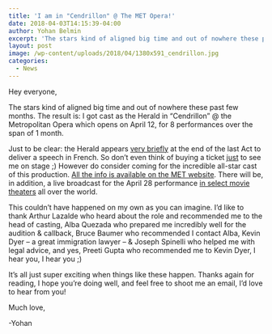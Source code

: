 ```yaml
---
title: 'I am in "Cendrillon" @ The MET Opera!'
date: 2018-04-03T14:15:39-04:00
author: Yohan Belmin
excerpt: 'The stars kind of aligned big time and out of nowhere these past few months. The result is: I got cast as the Herald in “Cendrillon” @ the Metropolitan Opera which opens on April 12, for 8 performances over the span of 1 month.'
layout: post
image: /wp-content/uploads/2018/04/1380x591_cendrillon.jpg
categories:
  - News
---
```

Hey everyone,

The stars kind of aligned big time and out of nowhere these past few months. The result is: I got cast as the Herald in “Cendrillon” @ the Metropolitan Opera which opens on April 12, for 8 performances over the span of 1 month.

Just to be clear: the Herald appears <u>very briefly</u> at the end of the last Act to deliver a speech in French. So don’t even think of buying a ticket <u>just</u> to see me on stage ;) However do consider coming for the incredible all-star cast of this production. <a href="https://www.metopera.org/season/2017-18-season/cendrillon-massenet-tickets/" target="_blank" rel="noopener">All the info is available on the MET website</a>. There will be, in addition, a live broadcast for the April 28 performance <a href="https://www.metopera.org/Season/In-Cinemas/Theater-Finder/" target="_blank" rel="noopener">in select movie theaters</a> all over the world.

This couldn’t have happened on my own as you can imagine. I’d like to thank Arthur Lazalde who heard about the role and recommended me to the head of casting, Alba Quezada who prepared me incredibly well for the audition & callback, Bruce Baumer who recommended I contact Alba, Kevin Dyer &#8211; a great immigration lawyer – & Joseph Spinelli who helped me with legal advice, and yes, Preeti Gupta who recommended me to Kevin Dyer, I hear you, I hear you ;)

It’s all just super exciting when things like these happen. Thanks again for reading, I hope you’re doing well, and feel free to shoot me an email, I’d love to hear from you!

Much love,

-Yohan
